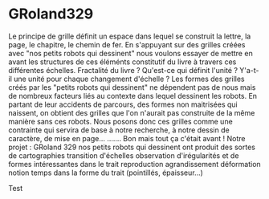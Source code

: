 GRoland329
==========

Le principe de grille définit un espace dans lequel se construit la lettre, la page, le chapitre, le chemin de fer.  En s'appuyant sur des grilles créées avec "nos petits robots qui dessinent" nous voulons essayer de mettre en avant les structures de ces éléménts constitutif du livre à travers ces différentes échelles. Fractalité du livre ? Qu'est-ce qui définit l'unité ? Y'a-t-il une unité pour chaque changement d'échelle ?  Les formes des grilles créés par les "petits robots qui dessinent" ne dépendent pas de nous mais de nombreux facteurs liés au contexte dans lequel dessinent les robots. En partant de leur accidents de parcours, des formes non maitrisées qui naissent, on obtient des grilles que l'on n'aurait pas construite de la même manière sans ces robots. Nous posons donc ces grilles comme une contrainte qui servira de base à notre recherche, à notre dessin de caractère, de mise en page...  ....... Bon mais tout ça c'était avant !  Notre projet : GRoland 329  nos petits robots qui dessinent ont produit des sortes de cartographies transition d'échelles observation d'irégularités et de formes intéressantes dans le trait reproduction agrandissement déformation notion temps dans la forme du trait (pointillés, épaisseur...)

Test
